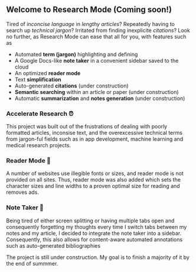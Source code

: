 ## Welcome to Research Mode (Coming soon!)

Tired of *inconcise language* in *lengthy articles*? Repeatedly having to search up *technical jargon*? Irritated from finding inexplicite *citations*? Look no further, as Research Mode can ease that all for you, with features such as
* Automated **term (jargon)** highlighting and defining
* A Google Docs-like **note taker** in a convenient sidebar saved to the cloud
* An optimized **reader mode**
* Text **simplification**
* Auto-generated **citations** (under construction)
* **Semantic searching** within an article or paper (under construction)
* Automatic **summarization** and **notes generation** (under construction)

### Accelerate Research :alarm_clock:
This project was built out of the frustrations of dealing with poorly formatted articles, inconsise text, and the overexcessive technical terms from jargon-ful fields such as in app development, machine learning and medical research projects. 

### Reader Mode :book:
A number of websites use illegible fonts or sizes, and reader mode is not provided on all sites. Thus, reader mode was also added which sets the character sizes and line widths to a proven optimal size for reading and removes ads. 

### Note Taker :memo:
Being tired of either screen splitting or having multiple tabs open and consequently forgetting my thoughts every time I switch tabs between my notes and my article, I decided to integrate the note taker into a sidebar. Consequently, this also allows for content-aware automated annotations such as auto-generated bibliographies

The project is still under construction. My goal is to finish a majority of it by the end of summmer.
